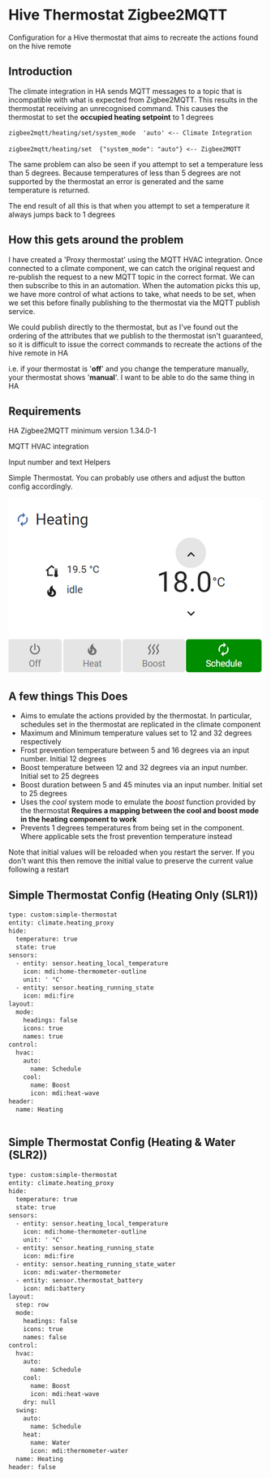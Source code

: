 # Hive Thermostat Zigbee2MQTT


Configuration for a Hive thermostat that aims to recreate the actions found
on the hive remote

## Introduction

The climate integration in HA sends MQTT messages to a topic
that is incompatible with what is expected from Zigbee2MQTT.
This results in the thermostat receiving an unrecognised command. This
causes the thermostat to set the __occupied heating setpoint__ to
1 degrees

```angular2html
zigbee2mqtt/heating/set/system_mode  'auto' <-- Climate Integration

zigbee2mqtt/heating/set  {"system_mode": "auto"} <-- Zigbee2MQTT
```

The same problem can also be seen if you attempt to set a temperature less than 5 degrees. 
Because temperatures of less than 5 degrees
are not supported by the thermostat an error is generated and the same temperature is returned.

The end result of all this is that when you attempt to set a temperature
it always jumps back to 1 degrees


## How this gets around the problem


I have created a 'Proxy thermostat' using the MQTT HVAC integration. 
Once connected to a climate component, we can catch the original
request and re-publish the request to a new MQTT topic 
in the correct format. We can then subscribe to this in an 
automation. When the automation picks this up, we have more 
control of what actions to take, what needs to be set, when
we set this before finally publishing to the thermostat via the
MQTT publish service.

We could publish directly to the thermostat, but as I've found 
out the ordering of the attributes that we publish to the 
thermostat isn't guaranteed, so it is difficult to issue
the correct commands to recreate the actions
of the hive remote in HA

i.e. if your thermostat is '__off__' and you change the 
temperature manually, your thermostat shows '__manual__'.
I want to be able to do the same thing in HA


## Requirements

HA
Zigbee2MQTT minimum version 1.34.0-1 

MQTT HVAC integration

Input number and text Helpers

Simple Thermostat. You can probably use others and adjust the 
button config accordingly.

<kbd>![alt text](https://github.com/greeeny101/Hive-Thermostat-Zigbee2MQTT/blob/main/Capture.PNG)</kbd>

## A few things This Does

* Aims to emulate the actions provided by the thermostat. In particular, schedules set in the thermostat are replicated 
in the climate component
* Maximum and Minimum temperature values set to 12 and 32 degrees respectively
* Frost prevention temperature between 5 and 16 degrees via an input number. Initial 12 degrees
* Boost temperature between 12 and 32 degrees via an input number. Initial set to 25 degrees
* Boost duration between 5 and 45 minutes via an input number. Initial set to 25 degrees
* Uses the _cool_ system mode to emulate the _boost_ function provided by the thermostat
 __Requires a mapping between the cool and  boost mode in the heating component to work__
* Prevents 1 degrees temperatures from being set in the component. Where applicable sets
the frost prevention temperature instead

Note that initial values will be reloaded when you restart the server. If you don't want this
then remove the initial value to preserve the current value following a restart


## Simple Thermostat Config (Heating Only (SLR1))

```angular2html
type: custom:simple-thermostat
entity: climate.heating_proxy
hide:
  temperature: true
  state: true
sensors:
  - entity: sensor.heating_local_temperature
    icon: mdi:home-thermometer-outline
    unit: ' °C'
  - entity: sensor.heating_running_state
    icon: mdi:fire
layout:
  mode:
    headings: false
    icons: true
    names: true
control:
  hvac:
    auto:
      name: Schedule
    cool:
      name: Boost
      icon: mdi:heat-wave
header:
  name: Heating


```

## Simple Thermostat Config (Heating & Water (SLR2))
```angular2html
type: custom:simple-thermostat
entity: climate.heating_proxy
hide:
  temperature: true
  state: true
sensors:
  - entity: sensor.heating_local_temperature
    icon: mdi:home-thermometer-outline
    unit: ' °C'
  - entity: sensor.heating_running_state
    icon: mdi:fire
  - entity: sensor.heating_running_state_water
    icon: mdi:water-thermometer
  - entity: sensor.thermostat_battery
    icon: mdi:battery
layout:
  step: row
  mode:
    headings: false
    icons: true
    names: false
control:
  hvac:
    auto:
      name: Schedule
    cool:
      name: Boost
      icon: mdi:heat-wave
    dry: null
  swing:
    auto:
      name: Schedule
    heat:
      name: Water
      icon: mdi:thermometer-water
  name: Heating
header: false
```
